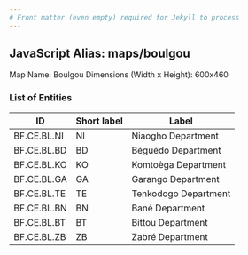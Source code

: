 ```yaml
---
# Front matter (even empty) required for Jekyll to process
---
```


## JavaScript Alias: maps/boulgou

Map Name: Boulgou
Dimensions (Width x Height): 600x460

### List of Entities

ID | Short label | Label
---|---|---|
BF.CE.BL.NI|NI|Niaogho Department
BF.CE.BL.BD|BD|Béguédo Department
BF.CE.BL.KO|KO|Komtoèga Department
BF.CE.BL.GA|GA|Garango Department
BF.CE.BL.TE|TE|Tenkodogo Department
BF.CE.BL.BN|BN|Bané Department
BF.CE.BL.BT|BT|Bittou Department
BF.CE.BL.ZB|ZB|Zabré Department

